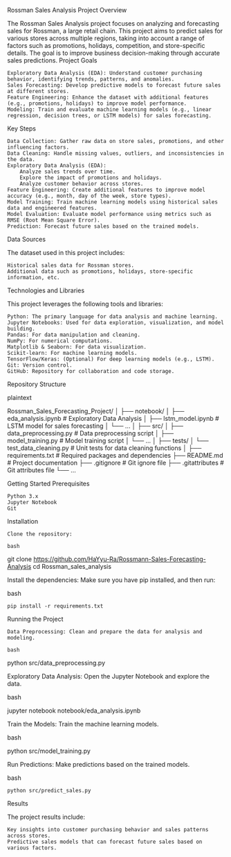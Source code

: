 Rossman Sales Analysis
Project Overview

The Rossman Sales Analysis project focuses on analyzing and forecasting sales for Rossman, a large retail chain. This project aims to predict sales for various stores across multiple regions, taking into account a range of factors such as promotions, holidays, competition, and store-specific details. The goal is to improve business decision-making through accurate sales predictions.
Project Goals

    Exploratory Data Analysis (EDA): Understand customer purchasing behavior, identifying trends, patterns, and anomalies.
    Sales Forecasting: Develop predictive models to forecast future sales at different stores.
    Feature Engineering: Enhance the dataset with additional features (e.g., promotions, holidays) to improve model performance.
    Modeling: Train and evaluate machine learning models (e.g., linear regression, decision trees, or LSTM models) for sales forecasting.

Key Steps

    Data Collection: Gather raw data on store sales, promotions, and other influencing factors.
    Data Cleaning: Handle missing values, outliers, and inconsistencies in the data.
    Exploratory Data Analysis (EDA):
        Analyze sales trends over time.
        Explore the impact of promotions and holidays.
        Analyze customer behavior across stores.
    Feature Engineering: Create additional features to improve model accuracy (e.g., month, day of the week, store types).
    Model Training: Train machine learning models using historical sales data and engineered features.
    Model Evaluation: Evaluate model performance using metrics such as RMSE (Root Mean Square Error).
    Prediction: Forecast future sales based on the trained models.

Data Sources

The dataset used in this project includes:

    Historical sales data for Rossman stores.
    Additional data such as promotions, holidays, store-specific information, etc.

Technologies and Libraries

This project leverages the following tools and libraries:

    Python: The primary language for data analysis and machine learning.
    Jupyter Notebooks: Used for data exploration, visualization, and model building.
    Pandas: For data manipulation and cleaning.
    NumPy: For numerical computations.
    Matplotlib & Seaborn: For data visualization.
    Scikit-learn: For machine learning models.
    TensorFlow/Keras: (Optional) For deep learning models (e.g., LSTM).
    Git: Version control.
    GitHub: Repository for collaboration and code storage.

Repository Structure

plaintext

Rossman_Sales_Forecasting_Project/
│
├── notebook/
│   ├── eda_analysis.ipynb       # Exploratory Data Analysis
│   ├── lstm_model.ipynb         # LSTM model for sales forecasting
│   └── ...
│
├── src/
│   ├── data_preprocessing.py    # Data preprocessing script
│   ├── model_training.py        # Model training script
│   └── ...
│
├── tests/
│   └── test_data_cleaning.py    # Unit tests for data cleaning functions
│
├── requirements.txt             # Required packages and dependencies
├── README.md                    # Project documentation
├── .gitignore                   # Git ignore file
├── .gitattributes               # Git attributes file
└── ...

Getting Started
Prerequisites

    Python 3.x
    Jupyter Notebook
    Git

Installation

    Clone the repository:

    bash

git clone https://github.com/HaYyu-Ra/Rossmann-Sales-Forecasting-Analysis
cd Rossman_sales_analysis

Install the dependencies: Make sure you have pip installed, and then run:

bash

    pip install -r requirements.txt

Running the Project

    Data Preprocessing: Clean and prepare the data for analysis and modeling.

    bash

python src/data_preprocessing.py

Exploratory Data Analysis: Open the Jupyter Notebook and explore the data.

bash

jupyter notebook notebook/eda_analysis.ipynb

Train the Models: Train the machine learning models.

bash

python src/model_training.py

Run Predictions: Make predictions based on the trained models.

bash

    python src/predict_sales.py

Results

The project results include:

    Key insights into customer purchasing behavior and sales patterns across stores.
    Predictive sales models that can forecast future sales based on various factors.
